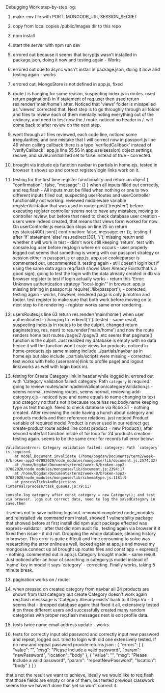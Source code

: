 
Debugging Work step-by-step log:

1. make .env file with PORT, MONGODB_URI, SESSION_SECRET

2. copy from local copies /public/images dir to this repo

3. npm install

4. start the server with npm run dev

5. errored out because it seems that bcryptjs wasn't installed in package.json, doing it now and testing again - Works

6. errored out due to async wasn't install in package.json, doing it now and testing again - works

7. errored out, MongoStore is not defined in app.js, fixed

8. route / is hanging for some reason, suspecting index.js in routes. used return pagination() in if statement of req.user
then used return res.render('main/home') after. Noticed that 'views' folder is misspelled as 'viewes' corrected that. Next
step is to go throughly through all folder and files to review each of them mentally noting everything out of the ordinary,
and need to test now the / route. noticed no header in /. will come back to after review on the next step.

9. went through all files reviewed, each code line, noticed some irregularities, and one mistake that I will correct now in
passport.js line 49 when calling callback there is a typo 'verifiedCallback' instead of 'verifyCallback'. app.js line 55,56
in app.use(session) object settings resave, and saveUninitialized set to false instead of true - corrected.

10. brought via include ejs function navbar in partials in home.ejs, tested in browser it shows up and correct register/login
links work on it.

11. testing for the first time register functionality and return an object 
{
"confirmation": false,
"message": {}
}
when all inputs filled out correctly, and req.flash - All inputs must be filled when nothing or one to two different inputs filled 
out, suspecting userRoutes and userController functionality not working. reviewed middleware variable registerValidation that was used
in router.post('/register') before executing register controller seems not to have any mistakes, moving to controller review, but before
that need to check database user creation - users were indeed created, that means that views form worked for now. On userController.js
execution stops on line 25 on return res.status(400).json({ confirmation: false, message: err });, testing if after 'if' statement 
'else' res.redirect(301, '/'); missing return and whether it will work in test - didn't work still keeping 'return'. test with console.log
user before req.login where err occurs - user properly logged out seems that something is wrong with our passport strategy or session either
in passport.js or app.js. app.use cookieparser is commented out, uncommented it. testing again - still doesn't login but if using the same 
data again req.flash shows User Already Exists(that's a good sign), going to test the login with the data already created in db via browser
register to test if login actually works - return this 'Error: Unknown authentication strategy "local-login"' in browser. app.js missing
brining in passport.js require('./lib/passport'); - corrected, testing again - works, however, rendered paga is only jumbtron and footer.
test register to make sure that both work before moving on to next step to fix rendering - register works same error rendering.

12. usersRoutes.js line 63 return res.render('main/home') when user authenticated - changing to redirect('/'). tested - same result, suspecting
index.js in routes to be the culprit. changed return paginate(req, res, next) to res.render('main/home') and now the route renders home
test routes /page/2 /page/3 ,etc seems that paginate() function is the culprit. Just realized my database is empty with no data hence it will
the function won't crate views for products, noticed in home-products.ejs same missing include ../partials/navbar as in home.ejs but
also include ..partials/scripts were missing - corrected. test works with hello {username}(link to profile page) and 
logout link(works as well with login back in).
13. testing for Create Category link in header while logged in. errored out with 'Category validation failed: category: Path `category` is required.'
going to review routes/admin/adminValidation/categoryValidation.js - seems normal, reviewing routes, seems normal, reviewing add-category.ejs - noticed
type and name equals to name changing to text and category no that's not it because route has req.body.name keeping type as text though. Need to 
check database via Robo 3T -  nothing created. After reviewing the code having a hunch about category and products models and their reference relations.
just noticed Product variable of required model Product is never used in our redirect get create-product route added line const product = new Product();
after second waterfall function inside of for loop for 24 products creation. testing again. seems to be the same error for records full error below:
```
ValidationError: Category validation failed: category: Path `category` is required.
    at model.Document.invalidate (/home/bogdan/Documents/term2/week-8/broken-app2-07082020/node_modules/mongoose/lib/document.js:2574:32)
    at /home/bogdan/Documents/term2/week-8/broken-app2-07082020/node_modules/mongoose/lib/document.js:2394:17
    at /home/bogdan/Documents/term2/week-8/broken-app2-07082020/node_modules/mongoose/lib/schematype.js:1181:9
    at processTicksAndRejections (internal/process/task_queues.js:79:11)
```
    console.log category after const category = new Category(); and test via browser. logs out correct data, need to log the savedCategory in save.then
it seems not to save nothing logs out. removed completed node_modules and reinstalled via command npm install, showed 1 vulnerability package that 
showed before at first install did npm audit package effected was express-validator , after that did npm audit fix , testing again via browser if it
fixed then issue - it did not. Dropping the whole database, clearing history in browser. This error is quite difficult and time consuming
to solve was researching the error online as well, looked again at app.js and moved my mongoose.connect up all brought up routes files 
and const app = express() - nothing. commented out in app.js Category brought model - same result. Just noticed after an hour of searching in category.js
model instead of 'name' key in model it says 'category' - correcting. Finally works, taking 5 minute break.

13. pagination works on / route.

14. when pressed on created category from navbar all 24 products are shown from that category but create Category doesn't work again req.flash messsage is
'Category Already exists' back to it.Deja Vu - it seems that - dropped database again: that fixed it all, extensively tested it on three different users and 
successfully created many random categories with proper req.flash messages next is edit profile data.

15. tests twice name email address update - works.

16. tests for correctly input old password and correctly input new password and repeat, logged out. tried to login with old one extensively tested.
If no new and repeat password provide returns json :
{
"errors": [
{
"value": "",
"msg": "Please Include a valid password",
"param": "newPassword",
"location": "body"
},
{
"value": "",
"msg": "Please Include a valid password",
"param": "repeatNewPassword",
"location": "body"
}
]
}

that's not the result we want to achieve, ideally we would like to req.flash that those fields are empty or one of them, but tested previous classwork 
seems like we haven't done that yet so won't correct it.